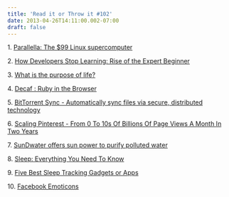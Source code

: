 ```yaml
---
title: 'Read it or Throw it #102'
date: 2013-04-26T14:11:00.002-07:00
draft: false
---
```


  

1. [Parallella: The $99 Linux supercomputer](http://www.zdnet.com/parallella-the-99-linux-supercomputer-7000014036/)

2. [How Developers Stop Learning: Rise of the Expert Beginner](http://www.daedtech.com/how-developers-stop-learning-rise-of-the-expert-beginner)

3. [What is the purpose of life?](http://www.quora.com/Life/What-is-the-purpose-of-life-1/answer/Nishant-Pandey-2)

4. [Decaf : Ruby in the Browser](http://trydecaf.org/)

5. [BitTorrent Sync - Automatically sync files via secure, distributed technology](http://labs.bittorrent.com/experiments/sync.html)

6. [Scaling Pinterest - From 0 To 10s Of Billions Of Page Views A Month In Two Years](http://highscalability.com/blog/2013/4/15/scaling-pinterest-from-0-to-10s-of-billions-of-page-views-a.html)

7. [SunDwater offers sun power to purify polluted water](http://israel21c.org/environment/sun-power-to-purify-polluted-water/)

8. [Sleep: Everything You Need To Know](https://medium.com/the-healthy-life/b65f8e19ed18)

9. [Five Best Sleep Tracking Gadgets or Apps](http://lifehacker.com/5993005/five-best-sleep-tracking-gadgets-or-apps)

10. [Facebook Emoticons](http://facebookemoticons.com/emoticons/)